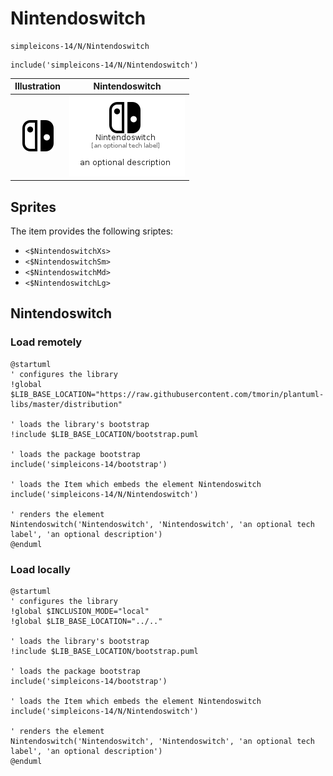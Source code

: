 # Nintendoswitch


```text
simpleicons-14/N/Nintendoswitch
```

```text
include('simpleicons-14/N/Nintendoswitch')
```



| Illustration | Nintendoswitch |
| :---: | :---: |
| ![illustration for Illustration](../../simpleicons-14/N/Nintendoswitch.png) | ![illustration for Nintendoswitch](../../simpleicons-14/N/Nintendoswitch.Local.png) |



## Sprites
The item provides the following sriptes:

- `<$NintendoswitchXs>`
- `<$NintendoswitchSm>`
- `<$NintendoswitchMd>`
- `<$NintendoswitchLg>`





## Nintendoswitch

### Load remotely
```plantuml
@startuml
' configures the library
!global $LIB_BASE_LOCATION="https://raw.githubusercontent.com/tmorin/plantuml-libs/master/distribution"

' loads the library's bootstrap
!include $LIB_BASE_LOCATION/bootstrap.puml

' loads the package bootstrap
include('simpleicons-14/bootstrap')

' loads the Item which embeds the element Nintendoswitch
include('simpleicons-14/N/Nintendoswitch')

' renders the element
Nintendoswitch('Nintendoswitch', 'Nintendoswitch', 'an optional tech label', 'an optional description')
@enduml
```

### Load locally
```plantuml
@startuml
' configures the library
!global $INCLUSION_MODE="local"
!global $LIB_BASE_LOCATION="../.."

' loads the library's bootstrap
!include $LIB_BASE_LOCATION/bootstrap.puml

' loads the package bootstrap
include('simpleicons-14/bootstrap')

' loads the Item which embeds the element Nintendoswitch
include('simpleicons-14/N/Nintendoswitch')

' renders the element
Nintendoswitch('Nintendoswitch', 'Nintendoswitch', 'an optional tech label', 'an optional description')
@enduml
```

